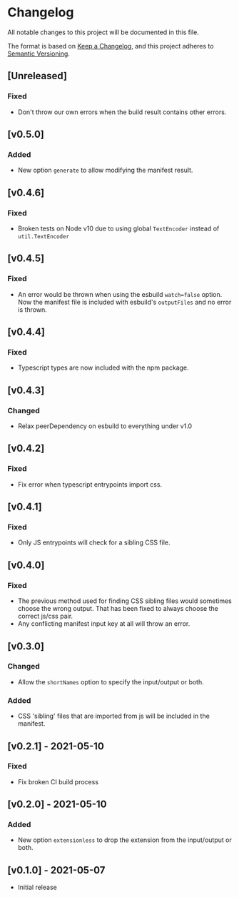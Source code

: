 # Changelog
All notable changes to this project will be documented in this file.

The format is based on [Keep a Changelog](https://keepachangelog.com/en/1.0.0/),
and this project adheres to [Semantic Versioning](https://semver.org/spec/v2.0.0.html).

## [Unreleased]
### Fixed
- Don't throw our own errors when the build result contains other errors.

## [v0.5.0]
### Added
- New option `generate` to allow modifying the manifest result.

## [v0.4.6]
### Fixed
- Broken tests on Node v10 due to using global `TextEncoder` instead of `util.TextEncoder`

## [v0.4.5]
### Fixed
- An error would be thrown when using the esbuild `watch=false` option. Now the manifest file is included with esbuild's `outputFiles` and no error is thrown.

## [v0.4.4]
### Fixed
- Typescript types are now included with the npm package.

## [v0.4.3]
### Changed
- Relax peerDependency on esbuild to everything under v1.0

## [v0.4.2]
### Fixed
- Fix error when typescript entrypoints import css.

## [v0.4.1]
### Fixed
- Only JS entrypoints will check for a sibling CSS file.

## [v0.4.0]
### Fixed
- The previous method used for finding CSS sibling files would sometimes choose the wrong output. That has been fixed to always choose the correct js/css pair.
- Any conflicting manifest input key at all will throw an error.

## [v0.3.0]
### Changed
- Allow the `shortNames` option to specify the input/output or both.
### Added
- CSS 'sibling' files that are imported from js will be included in the manifest.

## [v0.2.1] - 2021-05-10
### Fixed
- Fix broken CI build process

## [v0.2.0] - 2021-05-10
### Added
- New option `extensionless` to drop the extension from the input/output or both.

## [v0.1.0] - 2021-05-07
- Initial release
